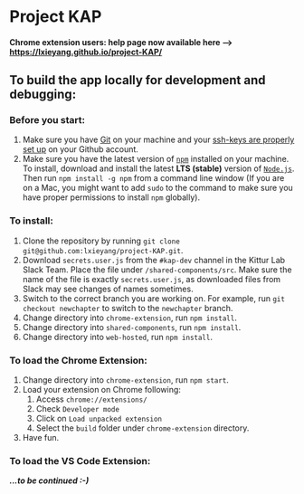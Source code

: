 # Project KAP

#### Chrome extension users: help page now available here --> https://lxieyang.github.io/project-KAP/

## To build the app locally for development and debugging:

### Before you start:
1. Make sure you have [Git](https://git-scm.com/downloads) on your machine and your [ssh-keys are properly set up](https://help.github.com/articles/adding-a-new-ssh-key-to-your-github-account/) on your Github account.
2. Make sure you have the latest version of [`npm`](https://www.npmjs.com/) installed on your machine. To install, download and install the latest **LTS (stable)** version of [`Node.js`](https://nodejs.org/en/). Then run `npm install -g npm` from a command line window (If you are on a Mac, you might want to add `sudo` to the command to make sure you have proper permissions to install `npm` globally).


### To install:

1. Clone the repository by running `git clone git@github.com:lxieyang/project-KAP.git`.
2. Download `secrets.user.js` from the `#kap-dev` channel in the Kittur Lab Slack Team. Place the file under `/shared-components/src`. Make sure the name of the file is exactly `secrets.user.js`, as downloaded files from Slack may see changes of names sometimes.
3. Switch to the correct branch you are working on. For example, run `git checkout newchapter` to switch to the `newchapter` branch.
4. Change directory into `chrome-extension`, run `npm install`.
5. Change directory into `shared-components`, run `npm install`.
6. Change directory into `web-hosted`, run `npm install`.

### To load the Chrome Extension:

1. Change directory into `chrome-extension`, run `npm start`.
2. Load your extension on Chrome following:
    1. Access `chrome://extensions/`
    2. Check `Developer mode`
    3. Click on `Load unpacked extension`
    4. Select the `build` folder under `chrome-extension` directory.
3. Have fun.

### To load the VS Code Extension:

***...to be continued :-)***
